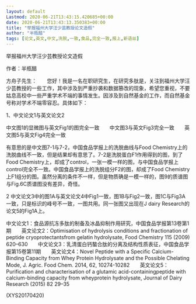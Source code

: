 ```yaml
---
layout: default
Lastmod: 2020-06-21T13:43:15.420685+00:00
date: 2020-06-21T13:43:13.350383+00:00
title: "举报福州大学汪少芸教授论文造假"
author: "半瓶醋"
tags: [论文,英文,中文,洗脱,一致,食品,完全一致,报上,新语丝]
---
```


举报福州大学汪少芸教授论文造假

作者：半瓶醋

方舟子先生：　　您好！我是一名在职研究生，在研究多肽是，关注到福州大学汪少芸教授的一些工作，其中涉及到严重抄袭和数据篡改的现象，希望您重视，不要姑息高校中一些严重学术不端的事情发生。因涉及到自然基金的工作，而自然基金号称对学术不端零容忍。具体如下：

1、中文论文1与英文论文2

中文图1的显微图与英文Fig1的图完全一致　　中文图3与英文Fig3完全一致　　英文图5与英文Fig4完全一致

有意思的是中文图7-1与7-2，中国食品学报上的洗脱曲线与Food Chemistry上的洗脱曲线不一致，但是结果却有意思了。7-2是洗脱蛋白F1作用得到的图，到了Food Chemistry上，却成了control，一张一模一样的图，与中国食品学报上control完全不一致。中国食品学报上的洗脱组分F2的图，却成了Food Chemistry上F1组分的图。虽然分离的条件不一样，但是物质确是一模一样的，图9的质谱图与Fig.6C质谱图没有差异，奇怪。

2 中文论文3中的图1A与英文论文4中Fig1一致，图1B与Fig2一致，图1C与Fig3A一致，只是标识的峰号不一致，一图共用。同一张图又出现在J dairy Research的论文5的Fig1A上。

中文论文1：食品源抗冻多肽的制备及冰晶抑制作用研究，中国食品学报第13卷第1期　　英文论文2：Optimisation of hydrolysis conditions and fractionation of peptide cryoprotectantsfrom gelatin hydrolysate, Food Chemistry 115 (2009) 620–630　　中文论文3：乳清蛋白钙螯合肽的分离及结构性质表征，中国食品学报第15卷第11期　　英文论文4：Novel Peptide with a Specific Calcium-Binding Capacity from Whey Protein Hydrolysate and the Possible Chelating Mode,  J. Agric. Food Chem. 2014, 62, 10274-10282　　英文论文5：Purification and characterisation of a glutamic acid-containingpeptide with calcium-binding capacity from wheyprotein hydrolysate, Journal of Dairy Research (2015) 82 29–35

(XYS20170420)

